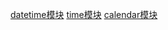 [datetime模块](https://blog.csdn.net/weixin_41905135/article/details/123643093)
[time模块](https://blog.csdn.net/qq_44034384/article/details/107854112?ops_request_misc=%257B%2522request%255Fid%2522%253A%2522164898401916782092957496%2522%252C%2522scm%2522%253A%252220140713.130102334.pc%255Fall.%2522%257D&request_id=164898401916782092957496&biz_id=0&utm_medium=distribute.pc_search_result.none-task-blog-2~all~first_rank_ecpm_v1~rank_v31_ecpm-1-107854112.142^v5^pc_search_result_cache,157^v4^control&utm_term=python+time%E6%A8%A1%E5%9D%97&spm=1018.2226.3001.4187)
[calendar模块](https://blog.csdn.net/wizblack/article/details/79078942?ops_request_misc=%257B%2522request%255Fid%2522%253A%2522164898484416780357215984%2522%252C%2522scm%2522%253A%252220140713.130102334.pc%255Fall.%2522%257D&request_id=164898484416780357215984&biz_id=0&utm_medium=distribute.pc_search_result.none-task-blog-2~all~first_rank_ecpm_v1~rank_v31_ecpm-6-79078942.142^v5^pc_search_result_cache,157^v4^control&utm_term=python+calendar%E6%A8%A1%E5%9D%97&spm=1018.2226.3001.4187)
